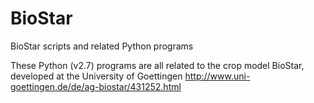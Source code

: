 # BioStar
BioStar scripts and related Python programs

These Python (v2.7) programs are all related to the crop model BioStar, developed at the University of Goettingen
http://www.uni-goettingen.de/de/ag-biostar/431252.html
